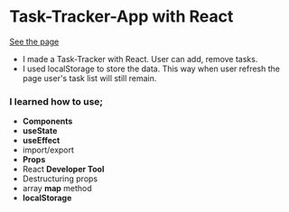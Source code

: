 # Task-Tracker-App with React

[See the page](https://task-tracker-react-lime.vercel.app/)

- I made a Task-Tracker with React. User can add, remove tasks. 
- I used localStorage to store the data. This way when user refresh the page user's task list will still remain.

### I learned how to use;
  - <b>Components</b>
  - <b>useState</b>
  - <b>useEffect</b>
  - import/export
  - <b>Props</b>
  - React <b>Developer Tool</b>
  - Destructuring props
  - array <b>map</b> method
  - <b>localStorage</b>